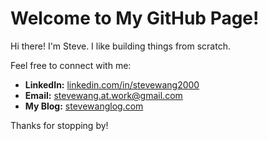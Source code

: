 # Welcome to My GitHub Page!

Hi there! I'm Steve. I like building things from scratch.

Feel free to connect with me:
- **LinkedIn:** [linkedin.com/in/stevewang2000](https://www.linkedin.com/in/stevewang2000/)
- **Email:** stevewang.at.work@gmail.com
- **My Blog:** [stevewanglog.com](https://stevewanglog.com)

Thanks for stopping by!
